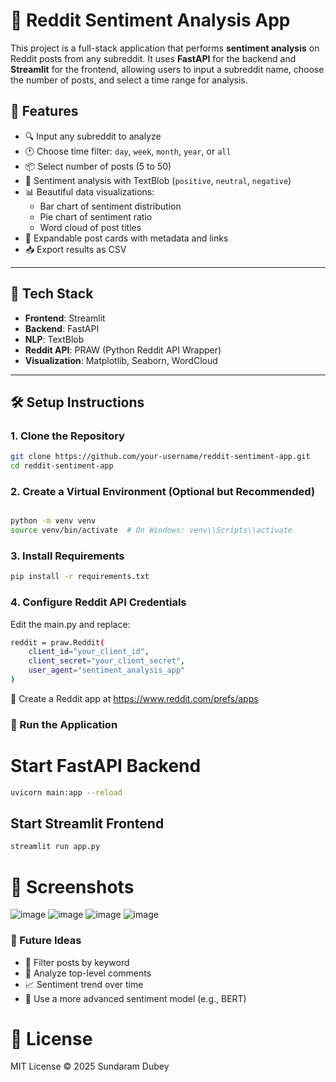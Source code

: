 # 🧠 Reddit Sentiment Analysis App

This project is a full-stack application that performs **sentiment analysis** on Reddit posts from any subreddit. It uses **FastAPI** for the backend and **Streamlit** for the frontend, allowing users to input a subreddit name, choose the number of posts, and select a time range for analysis.

## 🚀 Features

- 🔍 Input any subreddit to analyze
- 🕐 Choose time filter: `day`, `week`, `month`, `year`, or `all`
- 📦 Select number of posts (5 to 50)
- 🤖 Sentiment analysis with TextBlob (`positive`, `neutral`, `negative`)
- 📊 Beautiful data visualizations:
  - Bar chart of sentiment distribution
  - Pie chart of sentiment ratio
  - Word cloud of post titles
- 📰 Expandable post cards with metadata and links
- 📥 Export results as CSV

---

## 🧩 Tech Stack

- **Frontend**: Streamlit
- **Backend**: FastAPI
- **NLP**: TextBlob
- **Reddit API**: PRAW (Python Reddit API Wrapper)
- **Visualization**: Matplotlib, Seaborn, WordCloud

---

## 🛠️ Setup Instructions

### 1. Clone the Repository

```bash
git clone https://github.com/your-username/reddit-sentiment-app.git
cd reddit-sentiment-app
```

### 2. Create a Virtual Environment (Optional but Recommended)
```bash

python -m venv venv
source venv/bin/activate  # On Windows: venv\\Scripts\\activate
```
### 3. Install Requirements
```bash
pip install -r requirements.txt
```

### 4. Configure Reddit API Credentials
Edit the main.py and replace:
```bash
reddit = praw.Reddit(
    client_id="your_client_id",
    client_secret="your_client_secret",
    user_agent="sentiment_analysis_app"
)
```

🔐 Create a Reddit app at https://www.reddit.com/prefs/apps

### 🧪 Run the Application
# Start FastAPI Backend
```bash
uvicorn main:app --reload
```
## Start Streamlit Frontend
```bash
streamlit run app.py
```
# 📸 Screenshots
![image](https://github.com/user-attachments/assets/ee532f66-6427-4ed8-b0ea-df1af28ffc3f)
![image](https://github.com/user-attachments/assets/8fab191b-ce18-4a21-a480-e21345288206)
![image](https://github.com/user-attachments/assets/b46cb847-5c89-4a86-baa5-25c745756dff)
![image](https://github.com/user-attachments/assets/70f81c9a-c27f-4886-bdde-3b1c9a3866c8)



### 🧠 Future Ideas
- 🔎 Filter posts by keyword
- 💬 Analyze top-level comments
- 📈 Sentiment trend over time
- 🧠 Use a more advanced sentiment model (e.g., BERT)

# 📄 License
MIT License © 2025 Sundaram Dubey

